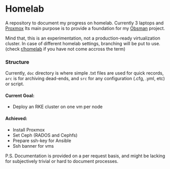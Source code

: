 # Homelab
A repository to document my progress on homelab. Currently 3 laptops and [Proxmox](https://pve.proxmox.com) Its main purpose is to provide a foundation for my [Obsman](https://github.com/cbugra/obsman) project.

Mind that, this is an experimentation, not a production-ready virtualization cluster. In case of different homelab settings, branching will be put to use. (check [r/homelab](https://reddit.com/r/homelab) if you have not come accross the term)
### Structure
Currently, `doc` directory is where simple .txt files are used for quick records, `arc` is for archiving dead-ends, and `src` for any configuration (.cfg, .yml, etc) or script.

#### Current Goal:
- Deploy an RKE cluster on one vm per node

#### Achieved:
- Install Proxmox
- Set Ceph (RADOS and Cephfs)
- Prepare ssh-key for Ansible
- Ssh banner for vms

P.S. Documentation is provided on a per request basis, and might be lacking for subjectively trivial or hard to document processes.
